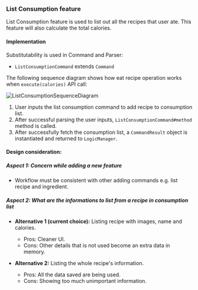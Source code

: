 ### List Consumption feature

List Consumption feature is used to list out all the recipes that user ate. This feature will also calculate 
the total calories. 

#### Implementation
Substitutability is used in Command and Parser:
* `ListConsumptionCommand` extends `Command`

The following sequence diagram shows how eat recipe operation works when `execute(calories)` API call:

![ListConsumptionSequenceDiagram](images/ListConsumptionSequenceDiagram.png)

1. User inputs the list consumption command to add recipe to consumption list.
1. After successful parsing the user inputs, `ListConsumptionCommand#method` method is called.
1. After successfully fetch the consumption list, a `CommandResult` object is instantiated and returned to `LogicManager`.

#### Design consideration:
##### Aspect 1: Concern while adding a new feature
* Workflow must be consistent with other adding commands e.g. list recipe and ingredient.
##### Aspect 2: What are the informations to list from a recipe in consumption list
* **Alternative 1 (current choice):** Listing recipe with images, name and calories.
  * Pros: Cleaner UI.
  * Cons: Other details that is not used become an extra data in memory.

* **Alternative 2:** Listing the whole recipe's information.
  * Pros: All the data saved are being used. 
  * Cons: Showing too much unimportant information.
